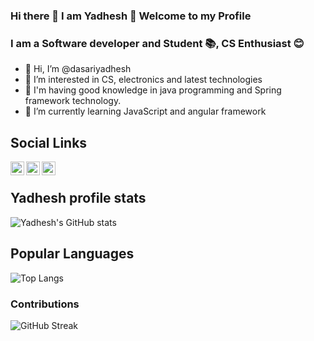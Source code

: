### Hi there 👋  I am Yadhesh 👦 Welcome to my Profile  
### I am a Software developer and Student 📚, CS Enthusiast 😊

- 👋 Hi, I’m @dasariyadhesh
- 👀 I’m interested in CS, electronics and latest technologies
- 👀 I'm having good knowledge in java programming and Spring framework technology. 
- 🌱 I’m currently learning JavaScript and angular framework

## Social Links
[<img align="left" target="_blank" alt="Linkedin" width="22px" src="https://media-exp1.licdn.com/dms/image/C4D0BAQGyOWvr4W0Pow/company-logo_200_200/0/1590003577120?e=2159024400&v=beta&t=CtsDFVp0TAdwyg73A8F82MohzKpAQy-pUGA13atPG6A">](https://www.linkedin.com/in/dasariyadhesh/)
[<img align="left" target="_blank" alt="Instagram" width="22px" src="https://upload.wikimedia.org/wikipedia/commons/thumb/e/e7/Instagram_logo_2016.svg/768px-Instagram_logo_2016.svg.png">](https://www.instagram.com/yadheshyadhu/)
[<img align="left" target="_blank" alt="Instagram" width="22px" src="https://s3-symbol-logo.tradingview.com/facebook--600.png">](https://www.facebook.com/people/D-G-Yadhesh-Yadu/100007125555309/)
<br />

## Yadhesh profile stats
![Yadhesh's GitHub stats](https://github-readme-stats.vercel.app/api?username=dasariyadhesh&count_private=true&show_icons=true)

## Popular Languages
![Top Langs](https://github-readme-stats.vercel.app/api/top-langs/?username=dasariyadhesh&langs_count=10)

### Contributions
![GitHub Streak](https://github-readme-streak-stats.herokuapp.com/?user=dasariyadhesh)

